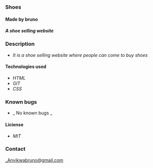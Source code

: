 ### Shoes
####  Made by bruno
##### A shoe selling website
### Description
* _It is a shoe selling website where people can come to buy shoes_
#### Technologies used
* _HTML_
* _GIT_
* _CSS_
### Known bugs
* _ No known bugs _
#### Liciense
* _MIT_
### Contact
_Anyikwabruno@gmail.com

  